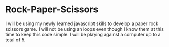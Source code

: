 # Rock-Paper-Scissors
I will be using my newly learned javascript skills to develop a paper rock scissors game.
I will not be using an loops even though I know them at this time to keep this code simple.
I will be playing against a computer up to a total of 5.